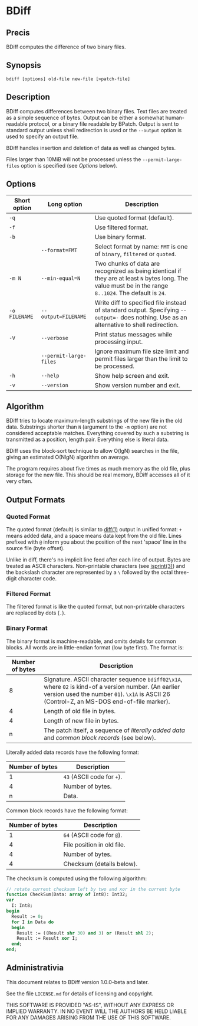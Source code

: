 # BDiff

## Precis

BDiff computes the difference of two binary files.

## Synopsis 

    bdiff [options] old-file new-file [>patch-file]

## Description

BDiff computes differences between two binary files. Text files are treated as a simple sequence of bytes. Output can be either a somewhat human-readable protocol, or a binary file readable by BPatch. Output is sent to standard output unless shell redirection is used or the `--output` option is used to specify an output file.

BDiff handles insertion and deletion of data as well as changed bytes.

Files larger than 10MiB will not be processed unless the `--permit-large-files` option is specified (see _Options_ below).

## Options

| Short option | Long option | Description |
|--------------|-------------|-------------|
| `-q`         |             | Use quoted format (default). |
| `-f`         |             | Use filtered format. |
| `-b`         |             | Use binary format. |
|              | `--format=FMT`| Select format by name: `FMT` is one of `binary`, `filtered` or `quoted`. |
|`-m N`        | `--min-equal=N`| Two chunks of data are recognized as being identical if they are at least `N` bytes long. The value must be in the range `8..1024`. The default is `24`. |
| `-o FILENAME` | `--output=FILENAME`| Write diff to specified file instead of standard output. Specifying `--output=-` does nothing. Use as an alternative to shell redirection. |
| `-V`          | `--verbose`| Print status messages while processing input. |
|               | `--permit-large-files` | Ignore maximum file size limit and permit files larger than the limit to be processed. |
|`-h`           | `--help`   | Show help screen and exit. |
|`-v`           | `--version`| Show version number and exit. |

## Algorithm

BDiff tries to locate maximum-length substrings of the new file in the old data. Substrings shorter than `N` (argument to the `-m` option) are not considered acceptable matches. Everything covered by such a substring is transmitted as a position, length pair. Everything else is literal data.

BDiff uses the block-sort technique to allow O(lgN) searches in the file, giving an estimated O(NlgN) algorithm on average.

The program requires about five times as much memory as the old file, plus storage for the new file. This should be real memory, BDiff accesses all of it very often.

## Output Formats

### Quoted Format

The quoted format (default) is similar to [diff(1)] output in unified format: `+` means added data, and a space means data kept from the old file. Lines prefixed with `@` inform you about the position of the next 'space' line in the source file (byte offset).

Unlike in diff, there's no implicit line feed after each line of output. Bytes are treated as ASCII characters. Non-printable characters (see [isprint(3)]) and the backslash character are represented by a `\` followed by the octal three-digit character code.

### Filtered Format

The filtered format is like the quoted format, but non-printable characters are replaced by dots (`.`).

### Binary Format

The binary format is machine-readable, and omits details for common blocks. All words are in little-endian format (low byte first). The format is:

| Number of bytes | Description |
|-----------------|-------------|
| 8 | Signature. ASCII character sequence `bdiff02\x1A`, where `02` is kind-of a version number. (An earlier version used the number `01`). `\x1A` is ASCII 26 (Control-Z, an MS-DOS end-of-file marker). |
| 4 | Length of old file in bytes. |
| 4 | Length of new file in bytes. |
| n | The patch itself, a sequence of _literally added data_ and _common block records_ (see below). |

Literally added data records have the following format:

| Number of bytes | Description                |
|-----------------|----------------------------|
|  1              | `43` (ASCII code for `+`). |
|  4              | Number of bytes.           |
|  n              | Data.                      |

Common block records have the following format:

| Number of bytes | Description                |
|-----------------|----------------------------|
| 1               | `64` (ASCII code for `@`). |
| 4               | File position in old file. |
| 4               | Number of bytes.           |
| 4               | Checksum (details below).  |

The checksum is computed using the following algorithm:

```pascal
// rotate current checksum left by two and xor in the current byte
function CheckSum(Data: array of Int8): Int32;
var
  I: Int8;
begin
  Result := 0;
  for I in Data do
  begin
    Result := ((Result shr 30) and 3) or (Result shl 2);
    Result := Result xor I;
  end;
end;
```

## Administrativia

This document relates to BDiff version 1.0.0-beta and later.

See the file `LICENSE.md` for details of licensing and copyright.

THIS SOFTWARE IS PROVIDED "AS-IS", WITHOUT ANY EXPRESS OR IMPLIED WARRANTY. IN NO EVENT WILL THE AUTHORS BE HELD LIABLE FOR ANY DAMAGES ARISING FROM THE USE OF THIS SOFTWARE.

[diff(1)]: https://man.openbsd.org/diff.1
[isprint(3)]: https://man.openbsd.org/isprint.3
